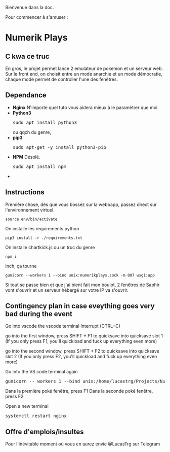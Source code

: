 Bienvenue dans la doc.

Pour commencer à s'amuser :
# Numerik Plays

## C kwa ce truc
En gros, le projet permet lance 2 emulateur de pokemon et un serveur web. Sur le front end, on choisit entre un mode anarchie et un mode démocratie, chaque mode permet de controller l'une des fenêtres.


## Dependance
<ul>
<li>
    <b>Nginx</b> N'importe quel tuto vous aidera mieux à le paramètrer que moi
</li>

<li>
    <b>Python3</b> <pre>sudo apt install python3</pre> ou qqch du genre, 
</li>

<li>
    <b>pip3</b> <pre>sudo apt-get -y install python3-pip</pre>
</li>
<li>
    <b>NPM</b> Désolé. <pre>sudo apt install npm</pre> 
</li>
<li>

</li>

</ul>


## Instructions
Première chose, dès que vous bossez sur la webbapp, passez direct sur l'environnement virtuel.

```source env/bin/activate ```

On installe les requirements python

```pip3 install -r ./requirements.txt```

On installe chartkick.js ou un truc du genre

```npm i```

Inch, ça tourne

```gunicorn --workers 1 --bind unix:numerikplays.sock -m 007 wsgi:app```

Si tout se passe bien et que j'ai bient fait mon boulot, 2 fenêtres de Saphir vont s'ouvrir et un serveur hébergé sur votre IP va s'ouvrir.

## Contingency plan in case eveything goes very bad during the event

Go into vscode the vscode terminal
Interrupt (CTRL+C)

go into the first window, press SHIFT + F1 to quicksave into quicksave slot 1 (If you only press F1, you'll quickload and fuck up everything even more)

go into the second window, press SHIFT + F2 to quicksave into quicksave slot 2 (If you only press F2, you'll quickload and fuck up everything even more)

Go into the VS code terminal again
<pre>gunicorn -- workers 1 --bind unix:/home/lucastrg/Projects/NumerikPlaysFlask/numerikplays.sock -m 007 wsgi:app</pre>

Dans la première poké fenêtre, press F1
Dans la seconde poké fenêtre, press F2

 
Open a new terminal
<pre>systemctl restart nginx</pre>





## Offre d'emplois/insultes
Pour l'inévitable moment où vous en aurez envie @LucasTrg sur Telegram
